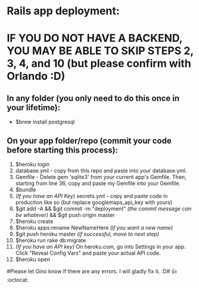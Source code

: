 # Rails app deployment: #
# IF YOU DO NOT HAVE A BACKEND, YOU MAY BE ABLE TO SKIP STEPS 2, 3, 4, and 10 (but please confirm with Orlando :D) 

## In any folder (you only need to do this once in your lifetime): ##
* $brew install postgresql

## On your app folder/repo (commit your code before starting this process): ##

1. $heroku login
2. database.yml - copy from this repo and paste into your database.yml.
3. Gemfile - Delete gem 'sqlite3' from your current app's Gemfile. Then, starting from line 36, copy and paste my Gemfile into your Gemfile. 
4. $bundle
5. *(If you have an API Key)* secrets.yml - copy and paste code in production like so (but replace googlemaps_api_key with yours)
6. $git add -A && $git commit -m "deployment" *(the commit message can be whatever)* && $git push origin master
7. $heroku create
8. $heroku apps:rename NewNameHere *(if you want a new name)*
9. $git push heroku master *(if successful, move to next step)*
10. $heroku run rake db:migrate
11. *(If you have an API key)* On heroku.com, go into Settings in your app. Click "Reveal Config Vars" and paste your actual API code.
12. $heroku open

#Please let Gino know if there are any errors. I will gladly fix it. :D#
:+1: :octocat:
